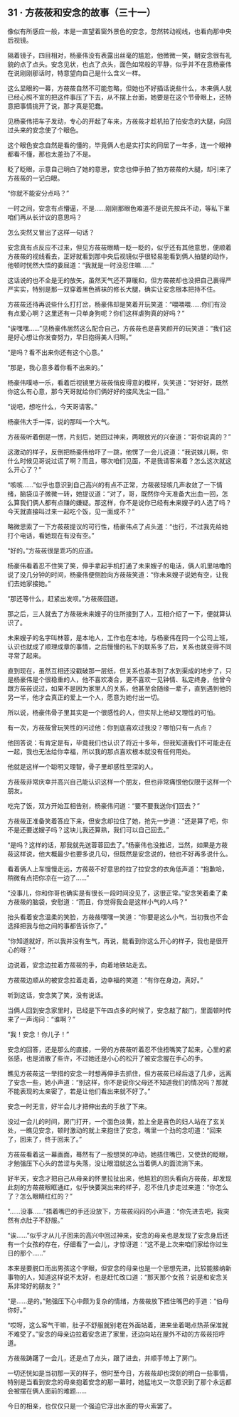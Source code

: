 ## 31 · 方莜莜和安念的故事（三十一）

像似有所感应一般，本是一直望着窗外景色的安念，忽然转动视线，也看向那中央后视镜。

隔着镜子，四目相对，杨豪伟没有表露出丝毫的尴尬，他微微一笑，朝安念很有礼貌的点了点头。安念见状，也点了点头，面色如常般的平静，似乎并不在意杨豪伟在说刚刚那话时，特意望向自己是什么含义一样。

这么显眼的一幕，方莜莜自然不可能忽略，但她也不好插话说些什么，本来俩人就已经心照不宣的把这件事压了下去，从不摆上台面，她要是在这个节骨眼上，还特意把事情挑开了说，那才真是犯蠢。

见杨豪伟把车子发动，专心的开起了车来，方莜莜才趁机拍了拍安念的大腿，向回过头来的安念使了个眼色。

这个眼色安念自然是看的懂的，毕竟俩人也是实打实的同居了一年多，连一个眼神都看不懂，那也太差劲了不是。

眨了眨眼，示意自己明白了她的意思，安念也伸手拍了拍方莜莜的大腿，却引来了方莜莜的一记白眼。

“你就不能安分点吗？”

一时之间，安念有点懵逼，不是……刚刚那眼色难道不是说先按兵不动，等私下里咱们再从长计议的意思吗？

怎么突然又冒出了这样一句话？

安念真有点反应不过来，但见方莜莜眼睛一眨一眨的，似乎还有其他意思，便顺着方莜莜的视线看去，正好就看到那中央后视镜似乎很轻易能看到俩人拍腿的动作，他顿时恍然大悟的委屈道：“我就是一时没忍住嘛……”

这话说的也不全是无的放矢，虽然天气还不算暖和，但方莜莜却也没把自己裹得严严实实，特别是那一双穿着黑色裤袜的修长大腿，确实让安念根本把持不住。

方莜莜还待再说些什么打打岔，杨豪伟却是笑着开玩笑道：“喂喂喂……你们有没有点爱心啊？这里还有一只单身狗呢？你们这样虐狗真的好吗？”

“诶嘿嘿……”见杨豪伟居然这么配合自己，方莜莜也是喜笑颜开的玩笑道：“我们这是好心想让你发奋努力，早日抱得美人归啊。”

“是吗？看不出来你还有这个心意。”

“那是，我心意多着你看不出来的。”

杨豪伟噗哧一乐，看着后视镜里方莜莜俏皮得意的模样，失笑道：“好好好，既然你这么有心意，那今天哥就给你们俩好好的接风洗尘一回。”

“说吧，想吃什么，今天哥请客。”

杨豪伟大手一挥，说的那叫一个大气。

方莜莜听着倒是一愣，片刻后，她回过神来，两眼放光的兴奋道：“哥你说真的？”

这激动的样子，反倒把杨豪伟给吓了一跳，他愣了一会儿说道：“我说妹儿啊，你什么时候见哥说过谎了啊？而且，哪次咱们见面，不是我请客来着？怎么这次就这么开心了？”

“咳咳……”似乎也意识到自己高兴的有点不正常，方莜莜轻咳几声收敛了一下情绪，脑袋瓜子微微一转，她提议道：“对了，哥，既然你今天准备大出血一回，怎么算我们俩人都有点赚的嫌疑。那这样，你不是说你已经有未来嫂子的人选了吗？今天就直接叫过来一起吃个饭，见一面成不？”

略微思索了一下方莜莜提议的可行性，杨豪伟点了点头道：“也行，不过我先给她打个电话，看她现在有没有空。”

“好的。”方莜莜很是乖巧的应道。

杨豪伟看着忍不住笑了笑，伸手拿起手机打通了未来嫂子的电话，俩人叽里咕噜的说了没几分钟的时间，杨豪伟便侧脸向方莜莜笑道：“你未来嫂子说她有空，让我们去她家接她。”

“那还等什么，赶紧出发呗。”方莜莜回道。

那之后，三人就去了方莜莜未来嫂子的住所接到了人，互相介绍了一下，便就算认识了。

未来嫂子的名字叫林蓉，是本地人，工作也在本地，与杨豪伟在同一个公司上班，认识也就成了顺理成章的事情，之后慢慢的私下的联系多了后，关系也就变得不同寻常了起来。

直到现在，虽然互相还没戳破那一层纸，但关系也基本到了水到渠成的地步了，只是杨豪伟是个很稳重的人，他不喜欢凑合，更不喜欢一见钟情、私定终身，他曾今跟方莜莜说过，如果不是因为家里人的关系，他甚至会随缘一辈子，直到遇到他的另一半，他才会真正的爱上一个人，愿意为她付出一切。

所以说，杨豪伟骨子里其实是一个很感性的人，但实际上他却又理性的可怕。

有一次，方莜莜曾玩笑性的问过他：你到底喜欢过我没？哪怕只有一点点？

他回答说：有肯定是有，毕竟我们也认识了将近十多年，但我知道我们不可能走在一起，我也无法给你幸福，所以我的那点喜欢根本就没有任何用处。

他就是这样一个聪明又理智，骨子里却感性至深的人。

方莜莜非常庆幸并高兴自己能认识这样一个朋友，但也非常痛恨他仅限于这样一个朋友。

吃完了饭，双方开始互相告别，杨豪伟问道：“要不要我送你们回去？”

方莜莜正准备笑着答应下来，但安念却拉住了她，抢先一步道：“还是算了吧，你不是还要送嫂子吗？这块儿我还算熟，我们可以自己回去。”

“是吗？这样的话，那我就先送蓉蓉回去了。”杨豪伟也没推迟，当然，如果是方莜莜这样说，他大概最少也要多说几句，但既然是安念说的，他也不好再多说什么。

看着俩人上车慢慢走远，方莜莜不好意思的拉了拉安念的衣角低声道：“抱歉哈，稍微有点把你凉在一边了……”

“没事儿，你和你哥也确实是有很长一段时间没见了，这很正常。”安念笑着柔了柔方莜莜的脑袋，安慰道：“而且，你觉得我会是这样小气的人吗？”

抬头看着安念温柔的笑脸，方莜莜嘿嘿一笑道：“你要是这么小气，当初我也不会选择把我与他之间的事都告诉你了。”

“你知道就好，所以我并没有生气，再说，能看到你这么开心的样子，我也是很开心的呀？”

边说着，安念边拉着方莜莜的手，向着地铁站走去。

方莜莜边顺从的被安念拉着走着，边幸福的笑道：“有你在身边，真好。”

听到这话，安念笑了笑，没有说话。

当俩人回到安念家里时，已经是下午四点多的时候了，安念敲了敲门，里面顿时传来了一声询问：“谁啊？”

“我！安念！你儿子！”

安念的回答，还是那么的直接，一旁的方莜莜听着忍不住捂嘴笑了起来，心里的紧张感，也是消散了些许，不过她还是小心的松开了被安念握在手心的手。

瞧见方莜莜这一举措的安念一时想再伸手去抓住，但方莜莜已经后退了几步，远离了安念一些，她小声道：“别这样，你不是说你父母还不知道我们的情况吗？那就不能表现的太亲密了，若是让他们看出来就不好了。”

安念一时无言，好半会儿才把伸出去的手放了下来。

没过一会儿的时间，房门打开，一个面色淡黄，脸上全是喜色的妇人站在了玄关处，一瞧见安念，顿时激动的就上来抱住了安念，嘴里一个劲的念叨道：“回来了，回来了，终于回来了。”

方莜莜看着这一幕画面，蓦然有了一股想哭的冲动，她捂住嘴巴，又使劲的眨眼，才勉强压下心头的苦涩与失落，没让眼泪就这么当着俩人的面流淌下来。

好半天，安念才把自己从母亲的怀里拉扯出来，他尴尬的回头看向方莜莜，却发现此刻的方莜莜眼眶通红，似乎快要哭出来的样子，忍不住几步走过来道：“你怎么了？怎么眼睛红红的？”

“……没事……”捂着嘴巴的手还没放下，方莜莜闷闷的小声道：“你先进去吧，我突然有点肚子不舒服。”

“诶……”似乎才从儿子回来的高兴中回过神来，安念的母亲也是发现了安念身后还有一个女孩的存在，仔细看了一会儿，才惊讶道：“这不是上次来咱们家给你过生日的那个……”

本来是要脱口而出男孩这个字眼，但安念的母亲也是一个思想先进，比较能接纳新事物的人，知道这样说不太好，也是赶忙改口道：“那天那个女孩？说是和安念关系非常好的朋友？”

“是……是的。”勉强压下心中颇为复杂的情绪，方莜莜放下捂住嘴巴的手道：“伯母你好。”

“哎呀，这么客气干嘛，肚子不舒服就别老在外面站着，进来坐着喝点热茶保准就不难受了。”安念的母亲边拉着安念进了家里，还边向站在屋外不动的方莜莜招呼道。

方莜莜踌躇了一会儿，还是点了点头，跟了进去，并顺手带上了房门。

一切还恍如是当初那一天的样子，但时至今日，方莜莜却也深刻的明白一些事情，特别是当看到安念的母亲抱着安念的那一幕时，她猛地又一次意识到了那个永远都会被摆在俩人面前的难题……

今日的相亲，也仅仅只是一个强迫它浮出水面的导火索罢了。
